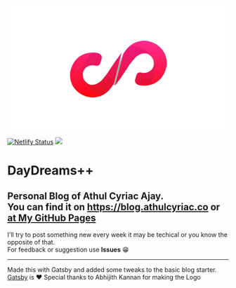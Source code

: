 <center><img src="/content/assets/n1.png"/></center>

[![Netlify Status](https://api.netlify.com/api/v1/badges/3e309cdf-56b7-4b50-9dff-85a586a0d5ad/deploy-status)](https://app.netlify.com/sites/stupefied-ramanujan-0a4da3/deploys) ![](https://github.com/athul/blog/workflows/GitHub%20Pages%20Deploy/badge.svg)


# DayDreams++
Personal Blog of Athul Cyriac Ajay.   
You can find it on https://blog.athulcyriac.co or [at My GitHub Pages](https://athul.github.io/blog)
--------

I'll try to post something new every week it may be techical or you know the opposite of that.   
For feedback or suggestion use **Issues** 😁

-------

Made this with Gatsby and added some tweaks to the basic blog starter.   
[Gatsby](https://gatsbyjs.com) is ❤️
Special thanks to Abhijith Kannan for making the Logo
